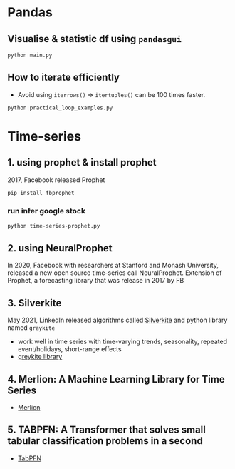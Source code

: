 # Pandas
## Visualise & statistic df using `pandasgui`
```bash
python main.py
```

## How to iterate efficiently
*  Avoid using `iterrows()`  => `itertuples()` can be 100 times faster.
```bash
python practical_loop_examples.py
```

# Time-series 
## 1. using prophet & install prophet
2017, Facebook released Prophet 
```bash
pip install fbprophet
```
### run infer google stock
```bash
python time-series-prophet.py
```
## 2. using NeuralProphet
In 2020, Facebook with researchers at Stanford and Monash University, released a new open source time-series call NeuralProphet.
Extension of Prophet, a forecasting library that was release in 2017 by FB


## 3. Silverkite
May 2021, LinkedIn released algorithms called [Silverkite](https://arxiv.org/pdf/2105.01098.pdf) and python library named `graykite`
* work well in time series with time-varying trends, seasonality, repeated event/holidays, short-range effects
* [greykite library](https://linkedin.github.io/greykite/docs/0.1.0/html/pages/stepbystep/0100_choose_model.html)

## 4. Merlion: A Machine Learning Library for Time Series
* [Merlion](https://github.com/salesforce/merlion)

## 5. TABPFN: A Transformer that solves small tabular classification problems in a second
* [TabPFN](https://github.com/automl/TabPFN)

